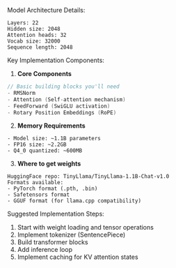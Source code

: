 Model Architecture Details:
```
Layers: 22
Hidden size: 2048
Attention heads: 32
Vocab size: 32000
Sequence length: 2048
```

Key Implementation Components:
1. **Core Components**
```cpp
// Basic building blocks you'll need
- RMSNorm
- Attention (Self-attention mechanism)
- FeedForward (SwiGLU activation)
- Rotary Position Embeddings (RoPE)
```

2. **Memory Requirements**
```
- Model size: ~1.1B parameters
- FP16 size: ~2.2GB
- Q4_0 quantized: ~600MB
```

3. **Where to get weights**
```
HuggingFace repo: TinyLlama/TinyLlama-1.1B-Chat-v1.0
Formats available:
- PyTorch format (.pth, .bin)
- Safetensors format
- GGUF format (for llama.cpp compatibility)
```

Suggested Implementation Steps:
1. Start with weight loading and tensor operations
2. Implement tokenizer (SentencePiece)
3. Build transformer blocks
4. Add inference loop
5. Implement caching for KV attention states
